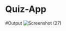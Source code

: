 # Quiz-App

#Output
![Screenshot (27)](https://user-images.githubusercontent.com/60539011/182896347-82aba5bd-ba98-4e89-ab8c-bcc3c804f29d.png)
